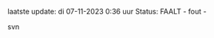 laatste update: 
di 07-11-2023  0:36   uur 
Status: FAALT - fout - 
<div class="service R">svn</div>